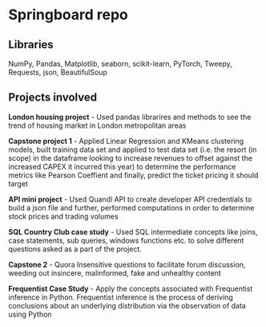# Springboard repo

## Libraries 
NumPy, Pandas, Matplotlib, seaborn, scikit-learn, PyTorch, Tweepy, Requests, json, BeautifulSoup 

## Projects involved
**London housing project** - Used pandas librarires and methods to see the trend of housing market in London metropolitan areas

**Capstone project 1** - Applied Linear Regression and KMeans clustering models, built training data set and applied to test data set (i.e. the resort (in scope) in the dataframe looking to increase revenues to offset against the increased CAPEX it incurred this year) to determine the performance metrics like Pearson Coeffient and finally, predict the ticket pricing it should target

**API mini project** - Used Quandl API to create developer API credentials to build a json file and further, performed computations in order to determine stock prices and trading volumes

**SQL Country Club case study** - Used SQL intermediate concepts like joins, case statements, sub queries, windows functions etc. to solve different questions asked as a part of the project. 

**Capstone 2** - Quora Insensitive questions to facilitate forum discussion, weeding out insincere, malinformed, fake and unhealthy content

**Frequentist Case Study** - Apply the concepts associated with Frequentist inference in Python. Frequentist inference is the process of deriving conclusions about an underlying distribution via the observation of data using Python
